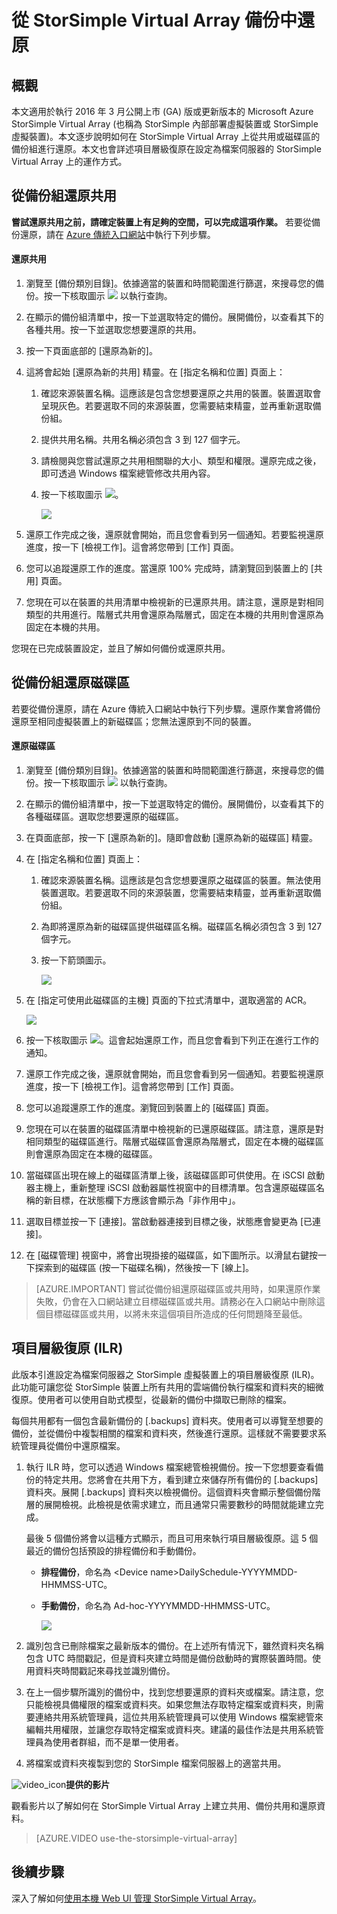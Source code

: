 <properties
   pageTitle="從 StorSimple Virtual Array 備份中還原"
   description="深入了解如何還原 StorSimple Virtual Array 的備份。"
   services="storsimple"
   documentationCenter="NA"
   authors="alkohli"
   manager="carmonm"
   editor=""/>

<tags
   ms.service="storsimple"
   ms.devlang="NA"
   ms.topic="article"
   ms.tgt_pltfrm="NA"
   ms.workload="NA"
   ms.date="06/07/2016"
   ms.author="alkohli"/>

# 從 StorSimple Virtual Array 備份中還原

## 概觀 

本文適用於執行 2016 年 3 月公開上市 (GA) 版或更新版本的 Microsoft Azure StorSimple Virtual Array (也稱為 StorSimple 內部部署虛擬裝置或 StorSimple 虛擬裝置)。本文逐步說明如何在 StorSimple Virtual Array 上從共用或磁碟區的備份組進行還原。本文也會詳述項目層級復原在設定為檔案伺服器的 StorSimple Virtual Array 上的運作方式。


## 從備份組還原共用


**嘗試還原共用之前，請確定裝置上有足夠的空間，可以完成這項作業。** 若要從備份還原，請在 [Azure 傳統入口網站](https://manage.windowsazure.com/)中執行下列步驟。

#### 還原共用

1.  瀏覽至 [備份類別目錄]。依據適當的裝置和時間範圍進行篩選，來搜尋您的備份。按一下核取圖示 ![](./media/storsimple-ova-restore/image1.png) 以執行查詢。


1.  在顯示的備份組清單中，按一下並選取特定的備份。展開備份，以查看其下的各種共用。按一下並選取您想要還原的共用。

2.  按一下頁面底部的 [還原為新的]。

3.  這將會起始 [還原為新的共用] 精靈。在 [指定名稱和位置] 頁面上：


	1.  確認來源裝置名稱。這應該是包含您想要還原之共用的裝置。裝置選取會呈現灰色。若要選取不同的來源裝置，您需要結束精靈，並再重新選取備份組。

	2.  提供共用名稱。共用名稱必須包含 3 到 127 個字元。

	3.  請檢閱與您嘗試還原之共用相關聯的大小、類型和權限。還原完成之後，即可透過 Windows 檔案總管修改共用內容。

	4.  按一下核取圖示 ![](./media/storsimple-ova-restore/image1.png)。

		![](./media/storsimple-ova-restore/image9.png)

1.  還原工作完成之後，還原就會開始，而且您會看到另一個通知。若要監視還原進度，按一下 [檢視工作]。這會將您帶到 [工作] 頁面。

2.  您可以追蹤還原工作的進度。當還原 100% 完成時，請瀏覽回到裝置上的 [共用] 頁面。

3.  您現在可以在裝置的共用清單中檢視新的已還原共用。請注意，還原是對相同類型的共用進行。階層式共用會還原為階層式，固定在本機的共用則會還原為固定在本機的共用。

您現在已完成裝置設定，並且了解如何備份或還原共用。


## 從備份組還原磁碟區


若要從備份還原，請在 Azure 傳統入口網站中執行下列步驟。還原作業會將備份還原至相同虛擬裝置上的新磁碟區；您無法還原到不同的裝置。

#### 還原磁碟區

1.  瀏覽至 [備份類別目錄]。依據適當的裝置和時間範圍進行篩選，來搜尋您的備份。按一下核取圖示 ![](./media/storsimple-ova-restore/image1.png) 以執行查詢。

2.  在顯示的備份組清單中，按一下並選取特定的備份。展開備份，以查看其下的各種磁碟區。選取您想要還原的磁碟區。

5.  在頁面底部，按一下 [還原為新的]。隨即會啟動 [還原為新的磁碟區] 精靈。

1.  在 [指定名稱和位置] 頁面上：


	1.  確認來源裝置名稱。這應該是包含您想要還原之磁碟區的裝置。無法使用裝置選取。若要選取不同的來源裝置，您需要結束精靈，並再重新選取備份組。

	2.  為即將還原為新的磁碟區提供磁碟區名稱。磁碟區名稱必須包含 3 到 127 個字元。

	3.  按一下箭頭圖示。

		![](./media/storsimple-ova-restore/image12.png)

1.  在 [指定可使用此磁碟區的主機] 頁面的下拉式清單中，選取適當的 ACR。

	![](./media/storsimple-ova-restore/image13.png)

1.  按一下核取圖示 ![](./media/storsimple-ova-restore/image1.png)。這會起始還原工作，而且您會看到下列正在進行工作的通知。

2.  還原工作完成之後，還原就會開始，而且您會看到另一個通知。若要監視還原進度，按一下 [檢視工作]。這會將您帶到 [工作] 頁面。

3.  您可以追蹤還原工作的進度。瀏覽回到裝置上的 [磁碟區] 頁面。

4.  您現在可以在裝置的磁碟區清單中檢視新的已還原磁碟區。請注意，還原是對相同類型的磁碟區進行。階層式磁碟區會還原為階層式，固定在本機的磁碟區則會還原為固定在本機的磁碟區。

5.  當磁碟區出現在線上的磁碟區清單上後，該磁碟區即可供使用。在 iSCSI 啟動器主機上，重新整理 iSCSI 啟動器屬性視窗中的目標清單。包含還原磁碟區名稱的新目標，在狀態欄下方應該會顯示為「非作用中」。

6.  選取目標並按一下 [連接]。當啟動器連接到目標之後，狀態應會變更為 [已連接]。

7.  在 [磁碟管理] 視窗中，將會出現掛接的磁碟區，如下圖所示。以滑鼠右鍵按一下探索到的磁碟區 (按一下磁碟名稱)，然後按一下 [線上]。

> [AZURE.IMPORTANT] 嘗試從備份組還原磁碟區或共用時，如果還原作業失敗，仍會在入口網站建立目標磁碟區或共用。請務必在入口網站中刪除這個目標磁碟區或共用，以將未來這個項目所造成的任何問題降至最低。

## 項目層級復原 (ILR)

此版本引進設定為檔案伺服器之 StorSimple 虛擬裝置上的項目層級復原 (ILR)。此功能可讓您從 StorSimple 裝置上所有共用的雲端備份執行檔案和資料夾的細微復原。使用者可以使用自助式模型，從最新的備份中擷取已刪除的檔案。

每個共用都有一個包含最新備份的 [.backups] 資料夾。使用者可以導覽至想要的備份，並從備份中複製相關的檔案和資料夾，然後進行還原。這樣就不需要要求系統管理員從備份中還原檔案。

1.  執行 ILR 時，您可以透過 Windows 檔案總管檢視備份。按一下您想要查看備份的特定共用。您將會在共用下方，看到建立來儲存所有備份的 [.backups] 資料夾。展開 [.backups] 資料夾以檢視備份。這個資料夾會顯示整個備份階層的展開檢視。此檢視是依需求建立，而且通常只需要數秒的時間就能建立完成。

	最後 5 個備份將會以這種方式顯示，而且可用來執行項目層級復原。這 5 個最近的備份包括預設的排程備份和手動備份。

	
	-   **排程備份**，命名為 &lt;Device name&gt;DailySchedule-YYYYMMDD-HHMMSS-UTC。

	-   **手動備份**，命名為 Ad-hoc-YYYYMMDD-HHMMSS-UTC。
	
		![](./media/storsimple-ova-restore/image14.png)

1.  識別包含已刪除檔案之最新版本的備份。在上述所有情況下，雖然資料夾名稱包含 UTC 時間戳記，但是資料夾建立時間是備份啟動時的實際裝置時間。使用資料夾時間戳記來尋找並識別備份。

2.  在上一個步驟所識別的備份中，找到您想要還原的資料夾或檔案。請注意，您只能檢視具備權限的檔案或資料夾。如果您無法存取特定檔案或資料夾，則需要連絡共用系統管理員，這位共用系統管理員可以使用 Windows 檔案總管來編輯共用權限，並讓您存取特定檔案或資料夾。建議的最佳作法是共用系統管理員為使用者群組，而不是單一使用者。

3.  將檔案或資料夾複製到您的 StorSimple 檔案伺服器上的適當共用。

![video\_icon](./media/storsimple-ova-restore/video_icon.png)**提供的影片**

觀看影片以了解如何在 StorSimple Virtual Array 上建立共用、備份共用和還原資料。

> [AZURE.VIDEO use-the-storsimple-virtual-array]

## 後續步驟

深入了解如何[使用本機 Web UI 管理 StorSimple Virtual Array](storsimple-ova-web-ui-admin.md)。

<!---HONumber=AcomDC_0629_2016-->